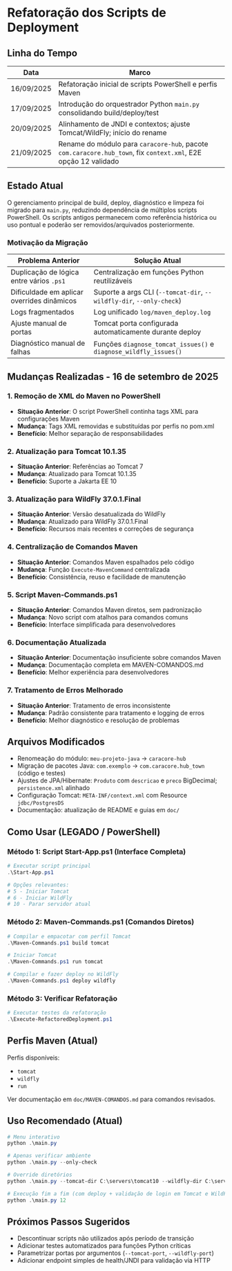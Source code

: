 # Refatoração dos Scripts de Deployment

## Linha do Tempo

| Data | Marco |
|------|-------|
| 16/09/2025 | Refatoração inicial de scripts PowerShell e perfis Maven |
| 17/09/2025 | Introdução do orquestrador Python `main.py` consolidando build/deploy/test |
| 20/09/2025 | Alinhamento de JNDI e contextos; ajuste Tomcat/WildFly; início do rename |
| 21/09/2025 | Rename do módulo para `caracore-hub`, pacote `com.caracore.hub_town`, fix `context.xml`, E2E opção 12 validado |

## Estado Atual
O gerenciamento principal de build, deploy, diagnóstico e limpeza foi migrado para `main.py`, reduzindo dependência de múltiplos scripts PowerShell. Os scripts antigos permanecem como referência histórica ou uso pontual e poderão ser removidos/arquivados posteriormente.

### Motivação da Migração
| Problema Anterior | Solução Atual |
|-------------------|---------------|
| Duplicação de lógica entre vários `.ps1` | Centralização em funções Python reutilizáveis |
| Dificuldade em aplicar overrides dinâmicos | Suporte a args CLI (`--tomcat-dir`, `--wildfly-dir`, `--only-check`) |
| Logs fragmentados | Log unificado `log/maven_deploy.log` |
| Ajuste manual de portas | Tomcat porta configurada automaticamente durante deploy |
| Diagnóstico manual de falhas | Funções `diagnose_tomcat_issues()` e `diagnose_wildfly_issues()` |

## Mudanças Realizadas - 16 de setembro de 2025

### 1. Remoção de XML do Maven no PowerShell
- **Situação Anterior**: O script PowerShell continha tags XML para configurações Maven
- **Mudança**: Tags XML removidas e substituídas por perfis no pom.xml
- **Benefício**: Melhor separação de responsabilidades

### 2. Atualização para Tomcat 10.1.35
- **Situação Anterior**: Referências ao Tomcat 7
- **Mudança**: Atualizado para Tomcat 10.1.35
- **Benefício**: Suporte a Jakarta EE 10

### 3. Atualização para WildFly 37.0.1.Final
- **Situação Anterior**: Versão desatualizada do WildFly
- **Mudança**: Atualizado para WildFly 37.0.1.Final
- **Benefício**: Recursos mais recentes e correções de segurança

### 4. Centralização de Comandos Maven
- **Situação Anterior**: Comandos Maven espalhados pelo código
- **Mudança**: Função `Execute-MavenCommand` centralizada
- **Benefício**: Consistência, reuso e facilidade de manutenção

### 5. Script Maven-Commands.ps1
- **Situação Anterior**: Comandos Maven diretos, sem padronização
- **Mudança**: Novo script com atalhos para comandos comuns
- **Benefício**: Interface simplificada para desenvolvedores

### 6. Documentação Atualizada
- **Situação Anterior**: Documentação insuficiente sobre comandos Maven
- **Mudança**: Documentação completa em MAVEN-COMANDOS.md
- **Benefício**: Melhor experiência para desenvolvedores

### 7. Tratamento de Erros Melhorado
- **Situação Anterior**: Tratamento de erros inconsistente
- **Mudança**: Padrão consistente para tratamento e logging de erros
- **Benefício**: Melhor diagnóstico e resolução de problemas

## Arquivos Modificados
- Renomeação do módulo: `meu-projeto-java` → `caracore-hub`
- Migração de pacotes Java: `com.exemplo` → `com.caracore.hub_town` (código e testes)
- Ajustes de JPA/Hibernate: `Produto` com `descricao` e `preco` BigDecimal; `persistence.xml` alinhado
- Configuração Tomcat: `META-INF/context.xml` com Resource `jdbc/PostgresDS`
- Documentação: atualização de README e guias em `doc/`

## Como Usar (LEGADO / PowerShell)

### Método 1: Script Start-App.ps1 (Interface Completa)
```powershell
# Executar script principal
.\Start-App.ps1

# Opções relevantes:
# 5 - Iniciar Tomcat
# 6 - Iniciar WildFly
# 10 - Parar servidor atual
```

### Método 2: Maven-Commands.ps1 (Comandos Diretos)
```powershell
# Compilar e empacotar com perfil Tomcat
.\Maven-Commands.ps1 build tomcat

# Iniciar Tomcat
.\Maven-Commands.ps1 run tomcat

# Compilar e fazer deploy no WildFly
.\Maven-Commands.ps1 deploy wildfly
```

### Método 3: Verificar Refatoração
```powershell
# Executar testes da refatoração
.\Execute-RefactoredDeployment.ps1
```

## Perfis Maven (Atual)
Perfis disponíveis:
- `tomcat`
- `wildfly`
- `run`

Ver documentação em `doc/MAVEN-COMANDOS.md` para comandos revisados.

## Uso Recomendado (Atual)
```powershell
# Menu interativo
python .\main.py

# Apenas verificar ambiente
python .\main.py --only-check

# Override diretórios
python .\main.py --tomcat-dir C:\servers\tomcat10 --wildfly-dir C:\servers\wildfly37

# Execução fim a fim (com deploy + validação de login em Tomcat e WildFly)
python .\main.py 12
```

## Próximos Passos Sugeridos
- Descontinuar scripts não utilizados após período de transição
- Adicionar testes automatizados para funções Python críticas
- Parametrizar portas por argumentos (`--tomcat-port`, `--wildfly-port`)
 - Adicionar endpoint simples de health/JNDI para validação via HTTP